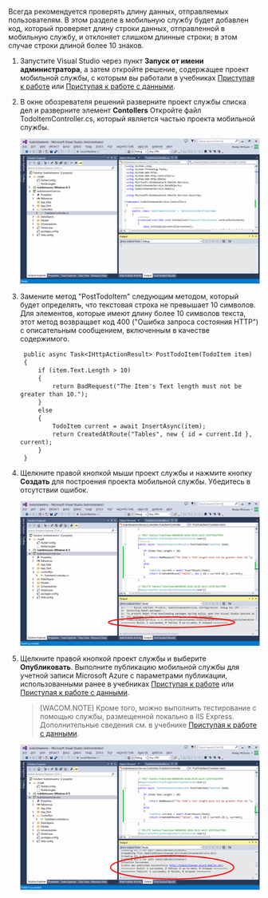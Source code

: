﻿
Всегда рекомендуется проверять длину данных, отправляемых пользователям. В этом разделе в мобильную службу будет добавлен код, который проверяет длину строки данных, отправленной в мобильную службу, и отклоняет слишком длинные строки; в этом случае строки длиной более 10 знаков.

1. Запустите Visual Studio через пункт **Запуск от имени администратора**, а затем откройте решение, содержащее проект мобильной службы, с которым вы работали в учебниках [Приступая к работе] или [Приступая к работе с данными](/ru-ru/documentation/articles/mobile-services-dotnet-backend-windows-store-dotnet-get-started-data/).

2. В окне обозревателя решений разверните проект службы списка дел и разверните элемент **Contollers** Откройте файл TodoItemController.cs, который является частью проекта мобильной службы.  

   	![](./media/mobile-services-dotnet-backend-add-validation/mobile-services-open-todoitemcontroller.png)

3. Замените метод "PostTodoItem" следующим методом, который будет определять, что текстовая строка не превышает 10 символов. Для элементов, которые имеют длину более 10 символов текста, этот метод возвращает код 400 ("Ошибка запроса состояния HTTP") с описательным сообщением, включенным в качестве содержимого.


        public async Task<IHttpActionResult> PostTodoItem(TodoItem item)
        {
            if (item.Text.Length > 10)
            {
                return BadRequest("The Item's Text length must not be greater than 10.");
            }
            else
            {
                TodoItem current = await InsertAsync(item);
                return CreatedAtRoute("Tables", new { id = current.Id }, current);
            } 
        }



4. Щелкните правой кнопкой мыши проект службы и нажмите кнопку **Создать** для построения проекта мобильной службы. Убедитесь в отсутствии ошибок.

   	![](./media/mobile-services-dotnet-backend-add-validation/mobile-services-build-dotnet-service.png)

5. Щелкните правой кнопкой проект службы и выберите **Опубликовать**. Выполните публикацию мобильной службы для учетной записи Microsoft Azure с параметрами публикации, использованными ранее в учебниках [Приступая к работе] или [Приступая к работе с данными](/ru-ru/documentation/articles/mobile-services-dotnet-backend-windows-store-dotnet-get-started-data/).
 
     >[WACOM.NOTE]  Кроме того, можно выполнить тестирование с помощью службы, размещенной локально в IIS Express. Дополнительные сведения см. в учебнике [Приступая к работе с данными](/ru-ru/documentation/articles/mobile-services-dotnet-backend-windows-store-dotnet-get-started-data/).

    ![](./media/mobile-services-dotnet-backend-add-validation/mobile-services-publish-dotnet-service.png)





<!-- URLs. -->
[Приступая к работе]: /ru-ru/documentation/articles/mobile-services-dotnet-backend-windows-store-dotnet-get-started/
